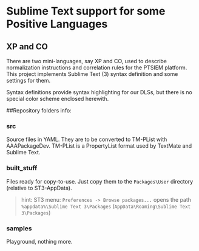 # Sublime Text support for some Positive Languages

## XP and CO
There are two mini-languages, say XP and CO, used to describe normalization instructions and correlation rules for the PTSIEM platform. This project implements Sublime Text (3) syntax definition and some settings for them.

Syntax definitions provide syntax highlighting for our DLSs, but there is no special color scheme enclosed herewith.

##Repository folders info:

### src
Source files in YAML. They are to be converted to TM-PList with AAAPackageDev. TM-PList is a PropertyList format used by TextMate and Sublime Text.

### built_stuff
Files ready for copy-to-use. Just copy them to the `Packages\User` directory (relative to ST3-AppData).

> hint: ST3 menu: `Preferences -> Browse packages...` opens the path `%appdata%\Sublime Text 3\Packages` (`AppData\Roaming\Sublime Text 3\Packages`)

### samples
Playground, nothing more.
